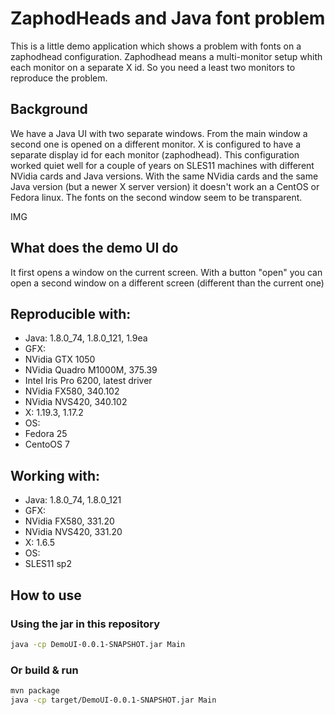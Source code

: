 # ZaphodHeads and Java font problem

This is a little demo application which shows a problem with fonts on a zaphodhead configuration.
Zaphodhead means a multi-monitor setup whith each monitor on a separate X id.
So you need a least two monitors to reproduce the problem.
 

## Background
We have a Java UI with two separate windows. From the main window a second one is opened on a different monitor.
X is configured to have a separate display id for each monitor (zaphodhead). This configuration worked quiet well for a couple
of years on SLES11 machines with different NVidia cards and Java versions.
With the same NVidia cards and the same Java version (but a newer X server version) it doesn't work an a CentOS or Fedora linux.
The fonts on the second window seem to be transparent.

IMG


## What does the demo UI do
It first opens a window on the current screen. With a button "open" you can open a second window on a different screen (different than the current one)

## Reproducible with:
* Java: 1.8.0_74, 1.8.0_121, 1.9ea
* GFX:
 * NVidia GTX 1050
 * NVidia Quadro M1000M, 375.39
 * Intel Iris Pro 6200, latest driver
 * NVidia FX580, 340.102
 * NVidia NVS420, 340.102
* X: 1.19.3, 1.17.2
* OS: 
 * Fedora 25
 * CentoOS 7
  
## Working with:
* Java: 1.8.0_74, 1.8.0_121
* GFX:
 * NVidia FX580, 331.20
 * NVidia NVS420, 331.20
* X: 1.6.5
* OS: 
 * SLES11 sp2
  
## How to use

### Using the jar in this repository

```bash
java -cp DemoUI-0.0.1-SNAPSHOT.jar Main
```

### Or build & run

```bash
mvn package
java -cp target/DemoUI-0.0.1-SNAPSHOT.jar Main
```
